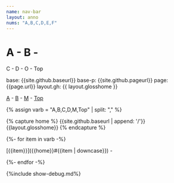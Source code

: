 ```yaml
---
name: nav-bar
layout: anno
nums: "A,B,C,D,E,F"
---
```

# A - B -
C - D - O - Top

base: {{site.github.baseurl}}
base-p: {{site.github.pageurl}}
page: {{page.url}}
layout.gh: {{ layout.glosshome }}

[A]({{site.github.baseurl}}/{{layout.glosshome}}#a) -
[B]({{site.github.baseurl}}/{{layout.glosshome}}#b) -
[M]({{site.github.baseurl}}/{{layout.glosshome}}#m) -
[Top]({{site.github.baseurl}}/{{layout.glosshome}})

{% assign varb = "A,B,C,D,M,Top" | split: "," %}

{% capture home %}
{{site.github.baseurl | append: '/'}}{{layout.glosshome}}
{% endcapture %}

{%- for item in varb -%}

[{{item}}]({{home}}#{{item | downcase}}) -

{%- endfor -%}



{%include show-debug.md%}
